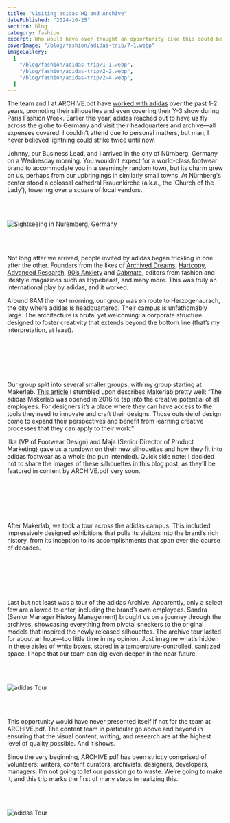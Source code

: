 ```yaml
---
title: "Visiting adidas HQ and Archive"
datePublished: "2024-10-25"
section: blog
category: fashion
excerpt: Who would have ever thought an opportunity like this could be possible?
coverImage: "/blog/fashion/adidas-trip/7-1.webp"
imageGallery:
  [
    "/blog/fashion/adidas-trip/1-1.webp",
    "/blog/fashion/adidas-trip/2-2.webp",
    "/blog/fashion/adidas-trip/2-4.webp",
  ]
---
```


The team and I at ARCHIVE.pdf have [worked with adidas](https://www.instagram.com/stories/highlights/18008854915814606/) over the past 1-2 years, promoting their silhouettes and even covering their Y-3 show during Paris Fashion Week. Earlier this year, adidas reached out to have us fly across the globe to Germany and visit their headquarters and archive—all expenses covered. I couldn’t attend due to personal matters, but man, I never believed lightning could strike twice until now.

Johnny, our Business Lead, and I arrived in the city of Nürnberg, Germany on a Wednesday morning. You wouldn’t expect for a world-class footwear brand to accommodate you in a seemingly random town, but its charm grew on us, perhaps from our upbringings in similarly small towns. At Nürnberg's center stood a colossal cathedral Frauenkirche (a.k.a., the ‘Church of the Lady’), towering over a square of local vendors.

<br/>
<br/>

<Image 
    src="/blog/fashion/adidas-trip/1-1.webp" 
    alt="Sightseeing in Nuremberg, Germany" 
    aspectRatio="9:16"
/>

<br/>
<br/>

Not long after we arrived, people invited by adidas began trickling in one after the other. Founders from the likes of [Archived Dreams](https://www.instagram.com/archived.dreams/), [Hartcopy](https://www.instagram.com/hartcopy/), [Advanced Research](https://www.instagram.com/advanced.research/), [90’s Anxiety](https://www.instagram.com/90sanxiety/) and [Cabmate](https://www.instagram.com/cabmate/), editors from fashion and lifestyle magazines such as Hypebeast, and many more. This was truly an international play by adidas, and it worked.

Around 8AM the next morning, our group was en route to Herzogenaurach, the city where adidas is headquartered. Their campus is unfathomably large. The architecture is brutal yet welcoming: a corporate structure designed to foster creativity that extends beyond the bottom line (that’s my interpretation, at least).

<br/>
<br/>

<Slideshow aspectRatio="4 / 3" navArrowColor="#ffffff" slides='[
  { "src": "/blog/fashion/adidas-trip/2-2.webp", "alt": "adidas Headquarters" },
  { "src": "/blog/fashion/adidas-trip/2-4.webp", "alt": "adidas Headquarters" },
  { "src": "/blog/fashion/adidas-trip/2-3.webp", "alt": "adidas Headquarters" },
  { "src": "/blog/fashion/adidas-trip/2-1.webp", "alt": "adidas Headquarters" }
]' />

<br/>
<br/>

Our group split into several smaller groups, with my group starting at Makerlab. [This article](https://www.shanemachir.com/adidas-makerlab) I stumbled upon describes Makerlab pretty well: “The adidas Makerlab was opened in 2016 to tap into the creative potential of all employees. For designers it’s a place where they can have access to the tools they need to innovate and craft their designs. Those outside of design come to expand their perspectives and benefit from learning creative processes that they can apply to their work.”

Ilka (VP of Footwear Design) and Maja (Senior Director of Product Marketing) gave us a rundown on their new silhouettes and how they fit into adidas footwear as a whole (no pun intended). Quick side note: I decided not to share the images of these silhouettes in this blog post, as they’ll be featured in content by ARCHIVE.pdf very soon.

<br/>
<br/>

<Slideshow aspectRatio="4 / 3" navArrowColor="#ffffff" slides='[
  { "src": "/blog/fashion/adidas-trip/3-1.webp", "alt": "adidas Makerlab" },
  { "src": "/blog/fashion/adidas-trip/3-2.webp", "alt": "adidas Makerlab" },
  { "src": "/blog/fashion/adidas-trip/3-3.webp", "alt": "adidas Makerlab" }
]' />

<br/>
<br/>

After Makerlab, we took a tour across the adidas campus. This included impressively designed exhibitions that pulls its visitors into the brand’s rich history, from its inception to its accomplishments that span over the course of decades.

<br/>
<br/>

<Slideshow aspectRatio="4 / 3" navArrowColor="#ffffff" slides='[
  { "src": "/blog/fashion/adidas-trip/4-1.webp", "alt": "adidas Headquarters" },
  { "src": "/blog/fashion/adidas-trip/5-4.webp", "alt": "adidas Tour" },
  { "src": "/blog/fashion/adidas-trip/5-1.webp", "alt": "adidas Tour" },
  { "src": "/blog/fashion/adidas-trip/5-2.webp", "alt": "adidas Tour" }
]' />

<br/>
<br/>

Last but not least was a tour of the adidas Archive. Apparently, only a select few are allowed to enter, including the brand’s own employees. Sandra (Senior Manager History Management) brought us on a journey through the archives, showcasing everything from pivotal sneakers to the original models that inspired the newly released silhouettes. The archive tour lasted for about an hour—too little time in my opinion. Just imagine what’s hidden in these aisles of white boxes, stored in a temperature-controlled, sanitized space. I hope that our team can dig even deeper in the near future.

<br/>
<br/>

<Image 
    src="/blog/fashion/adidas-trip/6-1.webp" 
    alt="adidas Tour" 
    aspectRatio="4:3"
/>

<br/>
<br/>

This opportunity would have never presented itself if not for the team at ARCHIVE.pdf. The content team in particular go above and beyond in ensuring that the visual content, writing, and research are at the highest level of quality possible. And it shows.

Since the very beginning, ARCHIVE.pdf has been strictly comprised of volunteers: writers, content curators, archivists, designers, developers, managers. I’m not going to let our passion go to waste. We’re going to make it, and this trip marks the first of many steps in realizing this.

<br/>
<br/>

<Image 
    src="/blog/fashion/adidas-trip/7-1.webp" 
    alt="adidas Tour" 
    aspectRatio="9:16"
/>
